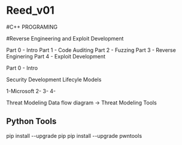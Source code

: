 # Reed_v01

#C++ PROGRAMING


#Reverse Engineering and Exploit Development

Part 0 - Intro
Part 1 - Code Auditing
Part 2 - Fuzzing
Part 3 - Reverse Enginering
Part 4 - Exploit Development

Part 0 - Intro


Security Development Lifecyle Models

1-Microsoft
2-
3-
4-

Threat Modeling
Data flow diagram -> Threat Modeling Tools

Python Tools
------------
pip install --upgrade pip
pip install --upgrade pwntools



